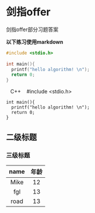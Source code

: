 # 剑指offer
剑指offer部分习题答案

**以下练习使用markdown**

```C++
#include <stdio.h>
    
int main(){
  printf("hello algorithm! \n");
  return 0;
}
```
    C++
    #include <stdio.h>
    
    int main(){
      printf("hello algorithm! \n");
      return 0;
    }
    
## 二级标题
### 三级标题

|name      | 年龄    |
|:--------:|:--------:
|Mike      |12  |
|fgl       | 13 |
|road      | 13 |
